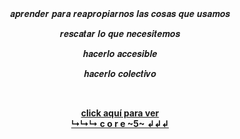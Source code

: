 

<br>
<br>

<p align="center">𝒂𝒑𝒓𝒆𝒏𝒅𝒆𝒓 𝒑𝒂𝒓𝒂 𝒓𝒆𝒂𝒑𝒓𝒐𝒑𝒊𝒂𝒓𝒏𝒐𝒔 𝒍𝒂𝒔 𝒄𝒐𝒔𝒂𝒔 𝒒𝒖𝒆 𝒖𝒔𝒂𝒎𝒐𝒔</p>

<p align="center">𝒓𝒆𝒔𝒄𝒂𝒕𝒂𝒓 𝒍𝒐 𝒒𝒖𝒆 𝒏𝒆𝒄𝒆𝒔𝒊𝒕𝒆𝒎𝒐𝒔</p>

<p align="center">𝒉𝒂𝒄𝒆𝒓𝒍𝒐 𝒂𝒄𝒄𝒆𝒔𝒊𝒃𝒍𝒆</p>

<p align="center">𝒉𝒂𝒄𝒆𝒓𝒍𝒐 𝒄𝒐𝒍𝒆𝒄𝒕𝒊𝒗𝒐</p>

<br>

<p align="center"> <a href="https://www.youtube.com/watch?v=8WcZCF4i9FM&t=403s" target="_blank" rel="noopener noreferrer"><b>click aquí para ver<br>↳↳↳  c o r e ~5~  ↲↲↲</b></a></p>

<br>
<br>

